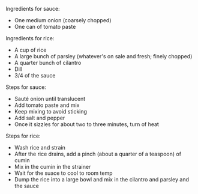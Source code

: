 Ingredients for sauce:

- One medium onion (coarsely chopped)
- One can of tomato paste

Ingredients for rice:

- A cup of rice
- A large bunch of parsley (whatever's on sale and fresh; finely chopped)
- A quarter bunch of cilantro
- Dill
- 3/4 of the sauce

Steps for sauce:

- Sauté onion until translucent
- Add tomato paste and mix
- Keep mixing to avoid sticking
- Add salt and pepper
- Once it sizzles for about two to three minutes, turn of heat

Steps for rice:

- Wash rice and strain
- After the rice drains, add a pinch (about a quarter of a teaspoon) of cumin
- Mix in the cumin in the strainer
- Wait for the suace to cool to room temp
- Dump the rice into a large bowl and mix in the cilantro and parsley and the sauce

